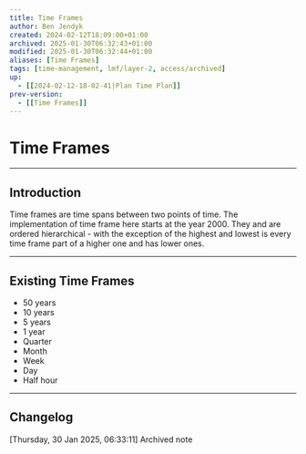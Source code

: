 ```yaml
---
title: Time Frames
author: Ben Jendyk
created: 2024-02-12T18:09:00+01:00
archived: 2025-01-30T06:32:43+01:00
modified: 2025-01-30T06:32:44+01:00
aliases: [Time Frames]
tags: [time-management, lmf/layer-2, access/archived]
up:
  - [[2024-02-12-18-02-41|Plan Time Plan]]
prev-version:
  - [[Time Frames]]
---
```


# Time Frames

---

## Introduction

Time frames are time spans between two points of time. The implementation of time frame here starts at the year 2000. They and are ordered hierarchical - with the exception of the highest and lowest is every time frame part of a higher one and has lower ones.

--- 

## Existing Time Frames

- 50 years
- 10 years
- 5 years
- 1 year
- Quarter
- Month
- Week
- Day
- Half hour

---

## Changelog 

[Thursday, 30 Jan 2025, 06:33:11] Archived note 